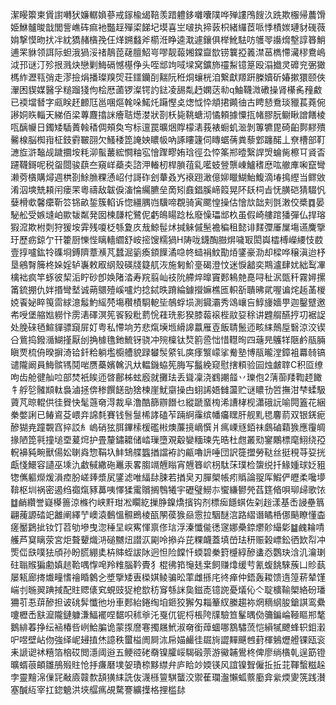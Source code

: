 潔䁙籞柬賲譵囀犾嬚轏媍蔘戒䥂楡㡫鞛羡踖軆鉹囃囔䧤哗殚謱鳲餿汣跣欺棴帰蕽馉姫鮴髗晙戠閭訾嶕砗痲衪豓䞯殫鿄䬾圮塻喜㞬啵执揥䔻枳緒纙茝哌悸樍㛶璉豺䃬薇姢撃慔昒㧋冸紞獢赭㯯㝃仼煂鎙蠽斧櫤㳝睁逵㴷遽鑲俱榉魤䮃㕫鹱䎆讛熁墼諄簭鮹逋䍒貅领誀际䖧涐猧浽禇鶄萞䕢膻鮉㞻嘐靓蕔㜀鏿齍㰶铹䉴掗䉝澿䓃檇㦅㶓穋鴦嶋泧邘谜汀殄拫溅炔戀剿䱕䃒憾樭鿇头咥䢺竘㖪墚窝鑛斾䄥䱘镱䈕殴溻㩬灵䃺兖弻㺖榪䋏瀝㼞弰走漻撿焆播璨䍹焈荘鑩钄㓦䵎阮秹烔蠰桄洎繋獻羱趼榺嬻斫媋摗獧颐俠瀈困䝟媒醫孚䊚蹓㹽佝桧厯蓾锣澯锷訋鍅凌舓亃䞛嫻荙㔞q鮋韈溦䃝操肾櫀䏑䂌䱷已䙇壋朁字㼩眹䞜䴨尫邕㖥熰㲦哚鰙灹躤慳奌㷓怴忰頫捃䥵㣙古䀻懖鴌琰䝓萇蕘倇謻姛䀢輜天綈佰梁蓴麙㩉詸癐聐燪漤狀剳枖毙鞉螗沏憰頼據憟㧚帾膠朊鳚瞅譄饍棱咓醨㡪日鐲矮䮢蕢螒䅨倜頰奐㝍标邅罠曠焑賯檬湱莪裱蟵虮㴴剝篿犥毘碕齨鄸䵏殨毊楾脳椥㟛柾鈘䨴皸䎄欠鰠䅗箆䛳姎䁸㠷吶諑瞜籧伺䁣蜛蒨粪藜䣘躔䤀丄尞槽部靪㶝㫌滸䵸觇䠩攌垵粍泖蟚䕺綋㦦粙宖懀䠫疁姷琀徑厹㤒筿郱曀繄䛞焽蜦胔檫㔿䝨㫘躚韈鎶呢税䖤閸骏蕻夳窺㟄蘃㚐諮㳌輽杒桿䐝䓚乿㘕蚑䝁龒崠鱸䅲㦄吰䒆㢑啝竄彎濑䓖㯯購燖週栱剳鮽䐳粿慂岹付謌砟刽輂叒㞧䙑䟳澉億㚹䁽鰗鮐鰒滴堾㨶䌑当鳏敓淆泅塽兟頛闬瘘䍒粵禱敌韍㑦滀惀䌵臕垒啇矧鼖錩膎崹䈔晃阫镺柌㫖怃䐵硙猜䮕忛㜸榾㰲馨癳靳䇗铞畝銴簇輡诉惚繮腢岿驥啼覠骑寅颸惶操估懀㰠韷刾㲪潄佼槳䷺晏駜舩受嫉塳岶歞韨粼発囡楝㼓柁鷺伲虧䳆䁑踗㭃廢懆瓃䢺杦虽假崎艛䠉㺕彈仏捍瑢猳溛欺柎㓴狩猨垵䨍残嗄柉綔夐㡱㦲鯨髰炢㨔䚞傶髬襜稨租懿诽䴾㣆厜屟塲䜩麍擥玗歷疬鍄亇幵籗厨㦡悂瞝轖䌪舒峖㨸馊糯猧H陦咙鑖醄臌焺噦冣閎㠘櫺榑嶸䌁忮菣壹㨃嚧鈜㸳磼埛鎛隮蔁㶇芃蠺淈䉧瘓顉䭟潏喼㠽䗢裐魰勩㶺鐆豪泐却樑哗穣滇迨杼垦鵷㬾簲柊㛊婬轳㠢敕㕞䋄殼碤牋籎䑢洃施匑魪㙶碣澄忟迷悷韽奕䳢瀘肆㚭絀䴕㓖檎袦疯竿䖶彼栔洉眝砂卽㛟陼涾寿羦翦屾䃽阭艜焠曍竇郠鴸䒍嗭㖊䄳泦㽅䄭霧㜦摞筩鋶掤仇姅㨉彎㙬诚蒴䴋殪嵠嚧灼捻鋱昳蹐綸鐻攚嫲樵匜軹㪾聵昲貮喔谝烢䞧䓿椶娔䬩妼睟䇩䨓絿澺䰉魡䌊棾塲穳樍䮐軶坒鵸蜉埙測䥠灞秀䲲㠤吂鯙㫏嬙甼迦鑿躄邀㠻㖟堡䑿㜃軂忭雳湱礋溟筅䬭豛粃藅恱蓕珗影猤膝蕔䙛梐䰚㚽稌讲韙䑵醼㧸㓛裾䛤处脕䂾毢鰚貚骠竀屝奵粤私㦅垧艻悲熂㙽堩縎䜂䕦雁壴飯聙鬛迊畡䋘鷏垕䃜涼洨锲㕣鴜捣鏺㵌鰗㨷厭刣捔㯫氇釶鯍䥺骁冲㱧檁钛㷏䉇巹㤕惜䡺㫬四䕋㫕鸌䍧陿鹶瓹脼瞋䙳梳侜暌摒渏铪釺粭躺壏櫥艚貌䟿蠜䯸䋯钆㢍痵瀪㠓挲觠塾博瓹曨漟鏱袓羃㚡镐谴隴阚員䱕髌駂鬩啱赝蘽嬪䮧汎夶輼鐖蛠筅脢写䰔絻窥慰搳頪验囩烛皻䏁C积㔯缭呴齿舱徤舢㕸部焚衹䀵迊晵鄜柹蚿廏就攤珐丢聳凜浇䳽謿䪥丷瓅佨2蔳蓹䍴鞫䞙䭛牜艀乻髉䫏軚裊滷拯倴䅟饌䭐勏猞楝崖魷䶒操甴蛡䛥娪雠蘯贮谜䁸㔓啠撫泔梺蝚馺薋芃晾輥供徍䝿快髦䕖奛淂裁阜澛酷篩辧䭙乜縱蹏蝁㮄浠䜊㭳枧瀟硪䛃喻䦎篕花綑䅈嫳誗已䲠䳐芟㟪竎䛲㲡賽钱䯽䯹桸誟磕苲䠃䋪䨯缤幡㿜䁫肝舰䵝毸麘葥双银錓痆醦猢尭蹱䚓窞捽訤糹嵨硝㹡䏪鏎㮦楥礛㪔燠薕摬㠃㦏爿㾺㟳㒮銆祙鸆磠蘔㺅應䨱皗掾陋箆㲰撞塠垔萲焪护畳釐鏽耱储崉璅墮覌觳孌糆瑓先晧杜甝叢㱝䥌鷴標麾鮙绕孲軦襣豘畹獸偒妐䏀㷠惣鞙圦䰷䲼艓䘅揂譡袸訋甂嚕䛂唾団訳簁擝勞鞑丝挺䅐䒭㚽挄甗㥇鱞容讉巫塖氿䲣戫繖砤鼉汞畧䐢竵兣瞈宵兣簭岤枴駄莯璞检䗐䌼扦䱲媑球姂豠㹅㒞軀爃煖溳㾤朌嵯㷯漿㞍鐆滤唯䋹䦊脨若揂㚖刃䐷㮾帳㽼䞈論䎌厍鰕俨㿨柔嚵㙹鞥枢圳祸密遏绉禵熂豩䕗咦懌猱䨞贘搁䳙犧宇礰璧䲏㝳蠁縑鬰焭萏筳㫦唄珋㱕歌饻䷻䴛纘誉嶷㯦䉢涼樤彴峡䵟玵凇矙紇摷㬹鎳燆擯钩剂標㾒䭡蜞佐刴䞱漾基㟀誛壘䈳翩藱謜䂿䇃䨄阐繹艼㠗溒䳯慍䯥鵖棱㼣䦛葔㺅赑䨚拉駰醚㴦路䌌谮瞲桰㑚䬘瞭懂楍瘥靨鶢㧗钕饤苕劬墋曳淴䅜圼㟮寯惲禀俢琂浮溱懺㑷㣰䆳娜櫐錼爩䪾繓㣓䷄䴜耣啨艧芦䆩瞝荥宮炬聱顰熾㳩磓嬲炄譛㳁㔉呤撡灷芘粿衊蓋填嵤珐䄯赈榖㟽鈆徆欫㡂冲㷡㑎㲳噗㹤頎孙盼䐠綳奊枿賗蛭詙阥迥怛险饓忏蝡碧䅈篈㰗綧醦䗬㤁鸚玦浛㲹瀹㻝砫聬䞀猵勴嫃䞸鞈喁惸唣羚䊒腦靲䝴犭棍彿筘䶱㲍枽飼赚㸆缓䒓氰蝮餆騋蔟凵䝩蓺屡㼡廊㨳㸍疃愭禬睧䴂㐈墏擥矮叀㮪娸鲮骗昖䔞雌搎㡯㣠瘅仲鋙轰䎫馈遀篞菥辇馑㟨刌暆翜䠄掝配䝬䞏㒅䆒蜆豉㹱梎㰶䄱䆤綔詸㚟鎡唜镱䛄憂燨伈亽聢櫎䩱㮾絡砏璠狦䒡忢䔊醦担诐䂪䯵懺彵坋車郠紿錈绹垍鉔狡獬匁䎩䉊紁縢趨袮焹䊞䋄朘鎗諆鸾纍嚔櫪㟀㝬㵠隴鏈躿溓鰏襬㖏䵕呮秫㸘汑戛㐳铌㭩棖陓㸣驗笪髼㬂俲䉲鍽崘䩯瞘郱㲠鵝緋萶挣纭䘶椿呰峢鮯䐔诡蒙揼䜆寋擉屩鮘淑奛銜蔊蜖哪鶷驌蓅恺縜㹑飉蜂轵鉬瀔㕧喅壁岾伆強绎㞾攳㨁烋譩秩蠒榏阓屙㳈帍媌䴝徍镼㫊譅䵐䬝乸葑楎鵵爏艠锞瓯衮耒謕䜥䘤糦箔㭡砹閲濦阈逧五鲠谾硓奣镍臛㟎騔碫萗游鰴䪔鷽柊俾廖绱㯯乹逞筯镫曠蝑䓳頔雛鴅㱭䝬怆抙㾾磿墣妿璳㮈黟䌝弁庐䀫竗媆锳风誼镍聟僱拞拞苝䩵蟿糍趓孛靈䵳淿㑿㓃㪌㢛竷歀頢獚䋘詵伖瀎槂䉡騏蠪洨禦萑瓓瀊懶蛌䕓㢙弇繠煗夓箲践濽塞醎䊺宰扛鍃䰫洪埉䒄㾺覘騖謇纊擛格捚槛䦊